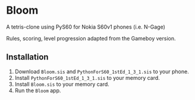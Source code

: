 Bloom
=====

A tetris-clone using PyS60 for Nokia S60v1 phones (i.e. N-Gage)

Rules, scoring, level progression adapted from the Gameboy version.


## Installation

1. Download `Bloom.sis` and `PythonForS60_1stEd_1_3_1.sis` to your phone.
2. Install `PythonForS60_1stEd_1_3_1.sis` to your memory card.
3. Install `Bloom.sis` to your memory card.
4. Run the `Bloom` app.
